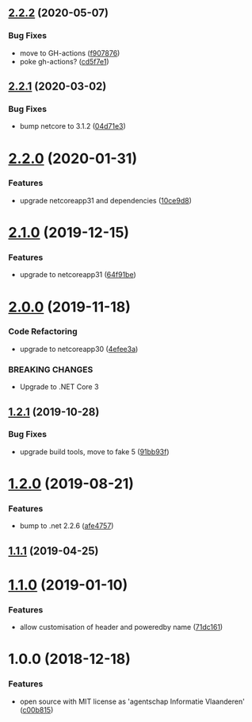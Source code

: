 ## [2.2.2](https://github.com/informatievlaanderen/http-security-headers-middleware/compare/v2.2.1...v2.2.2) (2020-05-07)


### Bug Fixes

* move to GH-actions ([f907876](https://github.com/informatievlaanderen/http-security-headers-middleware/commit/f907876900f9a6022a4d759bb9a8ec1c8d974014))
* poke gh-actions? ([cd5f7e1](https://github.com/informatievlaanderen/http-security-headers-middleware/commit/cd5f7e1f1ca957a4165fdbf5e9039e12dada5dd8))

## [2.2.1](https://github.com/informatievlaanderen/http-security-headers-middleware/compare/v2.2.0...v2.2.1) (2020-03-02)


### Bug Fixes

* bump netcore to 3.1.2 ([04d71e3](https://github.com/informatievlaanderen/http-security-headers-middleware/commit/04d71e3c6c5b3fc006a0ef70d6205b8a4d2bbe3f))

# [2.2.0](https://github.com/informatievlaanderen/http-security-headers-middleware/compare/v2.1.0...v2.2.0) (2020-01-31)


### Features

* upgrade netcoreapp31 and dependencies ([10ce9d8](https://github.com/informatievlaanderen/http-security-headers-middleware/commit/10ce9d80d78fdd8947c0f951e8876d2fbc024442))

# [2.1.0](https://github.com/informatievlaanderen/http-security-headers-middleware/compare/v2.0.0...v2.1.0) (2019-12-15)


### Features

* upgrade to netcoreapp31 ([64f91be](https://github.com/informatievlaanderen/http-security-headers-middleware/commit/64f91be59330f723c89b6163e3620553139a1926))

# [2.0.0](https://github.com/informatievlaanderen/http-security-headers-middleware/compare/v1.2.1...v2.0.0) (2019-11-18)


### Code Refactoring

* upgrade to netcoreapp30 ([4efee3a](https://github.com/informatievlaanderen/http-security-headers-middleware/commit/4efee3a))


### BREAKING CHANGES

* Upgrade to .NET Core 3

## [1.2.1](https://github.com/informatievlaanderen/http-security-headers-middleware/compare/v1.2.0...v1.2.1) (2019-10-28)


### Bug Fixes

* upgrade build tools, move to fake 5 ([91bb93f](https://github.com/informatievlaanderen/http-security-headers-middleware/commit/91bb93f))

# [1.2.0](https://github.com/informatievlaanderen/http-security-headers-middleware/compare/v1.1.1...v1.2.0) (2019-08-21)


### Features

* bump to .net 2.2.6 ([afe4757](https://github.com/informatievlaanderen/http-security-headers-middleware/commit/afe4757))

## [1.1.1](https://github.com/informatievlaanderen/http-security-headers-middleware/compare/v1.1.0...v1.1.1) (2019-04-25)

# [1.1.0](https://github.com/informatievlaanderen/http-security-headers-middleware/compare/v1.0.0...v1.1.0) (2019-01-10)


### Features

* allow customisation of header and poweredby name ([71dc161](https://github.com/informatievlaanderen/http-security-headers-middleware/commit/71dc161))

# 1.0.0 (2018-12-18)


### Features

* open source with MIT license as 'agentschap Informatie Vlaanderen' ([c00b815](https://github.com/informatievlaanderen/http-security-headers-middleware/commit/c00b815))
